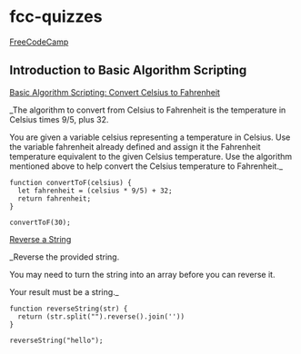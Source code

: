 # fcc-quizzes

[FreeCodeCamp](https://learn.freecodecamp.org/) 
## Introduction to Basic Algorithm Scripting

[Basic Algorithm Scripting: Convert Celsius to Fahrenheit](https://learn.freecodecamp.org/javascript-algorithms-and-data-structures/basic-algorithm-scripting/convert-celsius-to-fahrenheit)

_The algorithm to convert from Celsius to Fahrenheit is the temperature in Celsius times 9/5, plus 32.

You are given a variable celsius representing a temperature in Celsius. Use the variable fahrenheit already defined and assign it the Fahrenheit temperature equivalent to the given Celsius temperature. Use the algorithm mentioned above to help convert the Celsius temperature to Fahrenheit._

```
function convertToF(celsius) {
  let fahrenheit = (celsius * 9/5) + 32;
  return fahrenheit;
}

convertToF(30);
```

[Reverse a String](https://learn.freecodecamp.org/javascript-algorithms-and-data-structures/basic-algorithm-scripting/reverse-a-string)

_Reverse the provided string.

You may need to turn the string into an array before you can reverse it.

Your result must be a string._
```
function reverseString(str) {
  return (str.split("").reverse().join(''))
}

reverseString("hello");
```